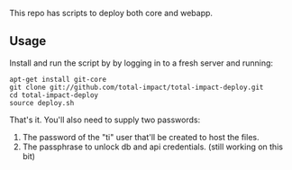 This repo has scripts to deploy both core and webapp.

Usage
-----
Install and run the script by by logging in to a fresh server and running:

    apt-get install git-core
    git clone git://github.com/total-impact/total-impact-deploy.git
    cd total-impact-deploy
    source deploy.sh

That's it. You'll also need to supply two passwords:

1. The password of the "ti" user that'll be created to host the files.
1. The passphrase to unlock db and api credentials. (still working on this bit)
